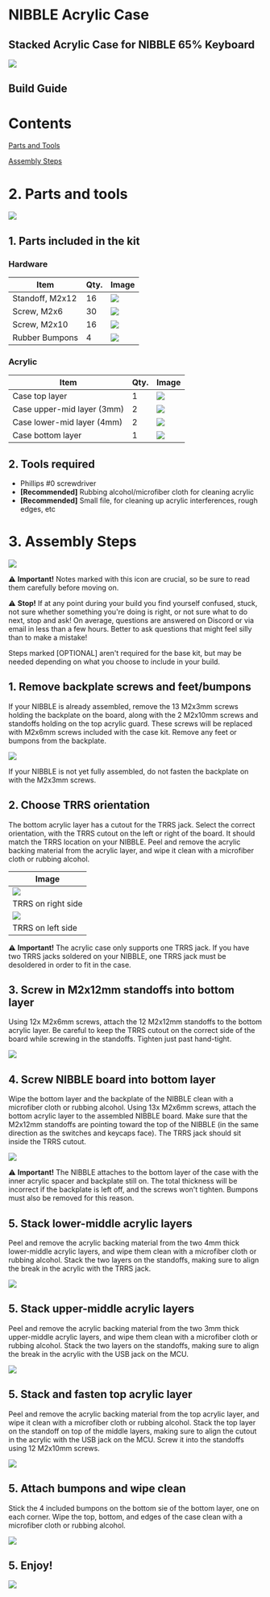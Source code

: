# NIBBLE Acrylic Case

## Stacked Acrylic Case for NIBBLE 65% Keyboard

![](case_build_guide_img/image000.jpg)

## Build Guide

# Contents

[Parts and Tools](#parts_and_tools)

[Assembly Steps](#assembly_steps)

# <a name="parts_and_tools"></a> 2. Parts and tools

![](case_build_guide_img/image001.jpg)

## 1. Parts included in the kit

### Hardware

| **Item**        | **Qty.** | **Image**                              |
| --------------- | -------- | -------------------------------------- |
| Standoff, M2x12 | 16       | ![](case_build_guide_img/image002.jpg) |
| Screw, M2x6     | 30       | ![](case_build_guide_img/image003.jpg) |
| Screw, M2x10    | 16       | ![](case_build_guide_img/image004.jpg) |
| Rubber Bumpons  | 4        | ![](case_build_guide_img/image005.jpg) |

### Acrylic

| **Item**                   | **Qty.** | **Image**                              |
| ---------------------------| -------- | -------------------------------------- |
| Case top layer             | 1        | ![](case_build_guide_img/image006.jpg) |
| Case upper-mid layer (3mm) | 2        | ![](case_build_guide_img/image007.jpg) |
| Case lower-mid layer (4mm) | 2        | ![](case_build_guide_img/image008.jpg) |
| Case bottom layer          | 1        | ![](case_build_guide_img/image009.jpg) |

## 2. Tools required

- Phillips #0 screwdriver
- **[Recommended]** Rubbing alcohol/microfiber cloth for cleaning acrylic 
- **[Recommended]** Small file, for cleaning up acrylic interferences, rough edges, etc

# <a name="assembly_steps"></a> 3. Assembly Steps

![](case_build_guide_img/image010.png)

⚠️ **Important!** Notes marked with this icon are crucial, so be sure to read them carefully before moving on.

⚠️ **Stop!** If at any point during your build you find yourself confused, stuck, not sure whether something you're doing is right, or not sure what to do next, stop and ask! On average, questions are answered on Discord or via email in less than a few hours. Better to ask questions that might feel silly than to make a mistake!

Steps marked [OPTIONAL] aren&#39;t required for the base kit, but may be needed depending on what you choose to include in your build.

## 1. Remove backplate screws and feet/bumpons

If your NIBBLE is already assembled, remove the 13 M2x3mm screws holding the backplate on the board, along with the 2 M2x10mm screws and standoffs holding on the top acrylic guard. These screws will be replaced with M2x6mm screws included with the case kit. Remove any feet or bumpons from the backplate.

![](case_build_guide_img/image011.jpg)

If your NIBBLE is not yet fully assembled, do not fasten the backplate on with the M2x3mm screws.

## 2. Choose TRRS orientation

The bottom acrylic layer has a cutout for the TRRS jack. Select the correct orientation, with the TRRS cutout on the left or right of the board. It should match the TRRS location on your NIBBLE. Peel and remove the acrylic backing material from the acrylic layer, and wipe it clean with a microfiber cloth or rubbing alcohol.

| **Image**                         |
| --------------------------------- |
| ![](case_build_guide_img/image012.jpg) |
| TRRS on right side                |
| ![](case_build_guide_img/image013.jpg) |
| TRRS on left side                 |

⚠️ **Important!** The acrylic case only supports one TRRS jack. If you have two TRRS jacks soldered on your NIBBLE, one TRRS jack must be desoldered in order to fit in the case.

## 3. Screw in M2x12mm standoffs into bottom layer

Using 12x M2x6mm screws, attach the 12 M2x12mm standoffs to the bottom acrylic layer. Be careful to keep the TRRS cutout on the correct side of the board while screwing in the standoffs. Tighten just past hand-tight.

![](case_build_guide_img/image014.jpg)

## 4. Screw NIBBLE board into bottom layer

Wipe the bottom layer and the backplate of the NIBBLE clean with a microfiber cloth or rubbing alcohol. Using 13x M2x6mm screws, attach the bottom acrylic layer to the assembled NIBBLE board. Make sure that the M2x12mm standoffs are pointing toward the top of the NIBBLE (in the same direction as the switches and keycaps face). The TRRS jack should sit inside the TRRS cutout.

![](case_build_guide_img/image015.jpg)

⚠️ **Important!** The NIBBLE attaches to the bottom layer of the case with the inner acrylic spacer and backplate still on. The total thickness will be incorrect if the backplate is left off, and the screws won't tighten. Bumpons must also be removed for this reason.

## 5. Stack lower-middle acrylic layers

Peel and remove the acrylic backing material from the two 4mm thick lower-middle acrylic layers, and wipe them clean with a microfiber cloth or rubbing alcohol. Stack the two layers on the standoffs, making sure to align the break in the acrylic with the TRRS jack.

![](case_build_guide_img/image016.jpg)

## 5. Stack upper-middle acrylic layers

Peel and remove the acrylic backing material from the two 3mm thick upper-middle acrylic layers, and wipe them clean with a microfiber cloth or rubbing alcohol. Stack the two layers on the standoffs, making sure to align the break in the acrylic with the USB jack on the MCU.

![](case_build_guide_img/image017.jpg)

## 5. Stack and fasten top acrylic layer

Peel and remove the acrylic backing material from the top acrylic layer, and wipe it clean with a microfiber cloth or rubbing alcohol. Stack the top layer on the standoff on top of the middle layers, making sure to align the cutout in the acrylic with the USB jack on the MCU. Screw it into the standoffs using 12 M2x10mm screws.

![](case_build_guide_img/image018.jpg)

## 5. Attach bumpons and wipe clean

Stick the 4 included bumpons on the bottom sie of the bottom layer, one on each corner. Wipe the top, bottom, and edges of the case clean with a microfiber cloth or rubbing alcohol.

![](case_build_guide_img/image019.jpg)

## 5. Enjoy!

![](case_build_guide_img/image020.jpg)

